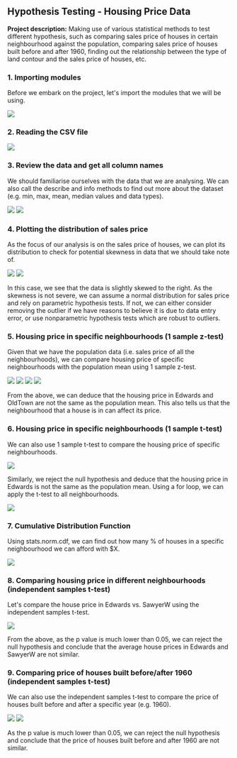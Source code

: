 ## Hypothesis Testing - Housing Price Data

**Project description:** Making use of various statistical methods to test different hypothesis, such as comparing sales price of houses in certain neighbourhood against the population, comparing sales price of houses built before and after 1960, finding out the relationship between the type of land contour and the sales price of houses, etc. 

### 1. Importing modules

Before we embark on the project, let's import the modules that we will be using. 

<img src="images/Import Modules.png?raw=true"/>

### 2. Reading the CSV file

<img src="images/Reading CSV.png?raw=true"/>

### 3. Review the data and get all column names

We should familiarise ourselves with the data that we are analysing. We can also call the describe and info methods to find out more about the dataset (e.g. min, max, mean, median values and data types).  

<img src="images/Review Data.png?raw=true"/>
<img src="images/Get Column Names.png?raw=true"/>

### 4. Plotting the distribution of sales price

As the focus of our analysis is on the sales price of houses, we can plot its distribution to check for potential skewness in data that we should take note of. 

<img src="images/Plot Distribution of Sale Price.png?raw=true"/>
<img src="images/Data Parameters.png?raw=true"/>

In this case, we see that the data is slightly skewed to the right. As the skewness is not severe, we can assume a normal distribution for sales price and rely on parametric hypothesis tests. If not, we can either consider removing the outlier if we have reasons to believe it is due to data entry error, or use nonparametric hypothesis tests which are robust to outliers. 

### 5. Housing price in specific neighbourhoods (1 sample z-test)

Given that we have the population data (i.e. sales price of all the neighbourhoods), we can compare housing price of specific neighbourhoods with the population mean using 1 sample z-test.  

<img src="images/Neighborhood Data Count.png?raw=true"/>
<img src="images/import z test.png?raw=true"/>
<img src="images/z test 1.png?raw=true"/>
<img src="images/z test 2.png?raw=true"/>

From the above, we can deduce that the housing price in Edwards and OldTown are not the same as the population mean. This also tells us that the neighbourhood that a house is in can affect its price. 

### 6. Housing price in specific neighbourhoods (1 sample t-test)

We can also use 1 sample t-test to compare the housing price of specific neighbourhoods.

<img src="images/1 sample t test.png?raw=true"/>

Similarly, we reject the null hypothesis and deduce that the housing price in Edwards is not the same as the population mean. Using a for loop, we can apply the t-test to all neighbourhoods.

<img src="images/Looping 1 sample t test for all neighbourhoods.png?raw=true"/>

### 7. Cumulative Distribution Function 

Using stats.norm.cdf, we can find out how many % of houses in a specific neighbourhood we can afford with $X. 

<img src="images/cdf probability.png?raw=true"/>

### 8. Comparing housing price in different neighbourhoods (independent samples t-test)

Let's compare the house price in Edwards vs. SawyerW using the independent samples t-test.

<img src="images/Independent Samples t test.png?raw=true"/>

From the above, as the p value is much lower than 0.05, we can reject the null hypothesis and conclude that the average house prices in Edwards and SawyerW are not similar.  

### 9. Comparing price of houses built before/after 1960 (independent samples t-test)

We can also use the independent samples t-test to compare the price of houses built before and after a specific year (e.g. 1960).

<img src="images/plot count of house built in each year.png?raw=true"/>
<img src="images/Independent Samples t test (price of house before and after 1960).png?raw=true"/>

As the p value is much lower than 0.05, we can reject the null hypothesis and conclude that the price of houses built before and after 1960 are not similar.










